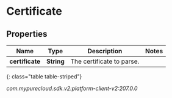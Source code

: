 # Certificate


## Properties

| Name | Type | Description | Notes |
| ------------ | ------------- | ------------- | ------------- |
| **certificate** | **String** | The certificate to parse. |  |
{: class="table table-striped"}




_com.mypurecloud.sdk.v2:platform-client-v2:207.0.0_
